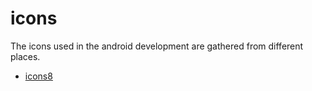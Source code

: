 # icons 

The icons used in the android development are gathered from different places. 

- [icons8](https://icons8.com/icons)